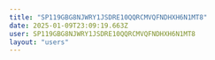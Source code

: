 ```yaml
---
title: "SP119GBG8NJWRY1JSDRE10QQRCMVQFNDHXH6N1MT8"
date: 2025-01-09T23:09:19.663Z
user: SP119GBG8NJWRY1JSDRE10QQRCMVQFNDHXH6N1MT8
layout: "users"
---
```

    